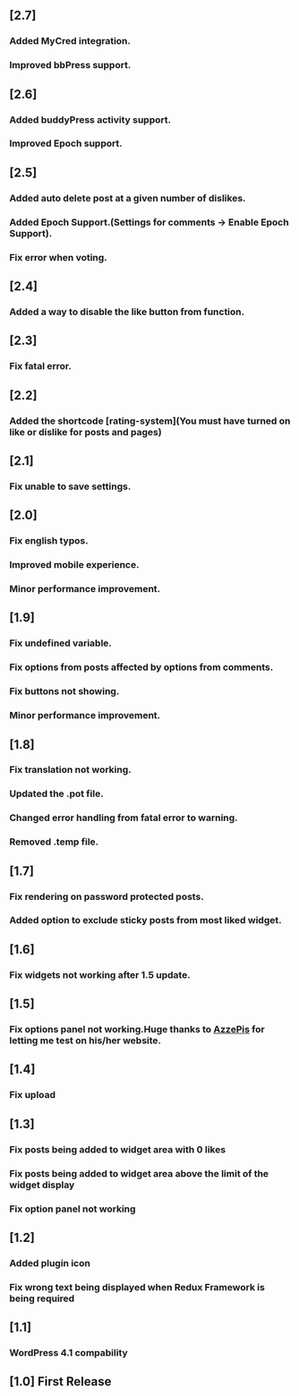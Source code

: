 ## [2.7]
### Added MyCred integration.
### Improved bbPress support.
## [2.6] 
### Added buddyPress activity support.
### Improved Epoch support.
## [2.5] 
### Added auto delete post at a given number of dislikes.
### Added Epoch Support.(Settings for comments -> Enable Epoch Support).
### Fix error when voting.
## [2.4]
### Added a way to disable the like button from function.
## [2.3]
### Fix fatal error.
## [2.2] 
### Added the shortcode [rating-system](You must have turned on like or dislike for posts and pages)
## [2.1] 
### Fix unable to save settings.
## [2.0] 
### Fix english typos.
### Improved mobile experience.
### Minor performance improvement.
## [1.9] 
### Fix undefined variable.
### Fix options from posts affected by options from comments.
### Fix buttons not showing.
### Minor performance improvement.
## [1.8] 
### Fix translation not working.
### Updated the .pot file.
### Changed error handling from fatal error to warning.
### Removed .temp file.
## [1.7]
### Fix rendering on password protected posts.
### Added option to exclude sticky posts from most liked widget.
## [1.6]
### Fix widgets not working after 1.5 update.
## [1.5] 
### Fix options panel not working.Huge thanks to [AzzePis](https://wordpress.org/support/profile/azzepis) for letting me test on his/her website.
## [1.4] 
### Fix upload
## [1.3] 
### Fix posts being added to widget area with 0 likes
### Fix posts being added to widget area above the limit of the widget display
### Fix option panel not working
## [1.2]
### Added plugin icon
### Fix wrong text being displayed when Redux Framework is being required
## [1.1]
### WordPress 4.1 compability
## [1.0] First Release
